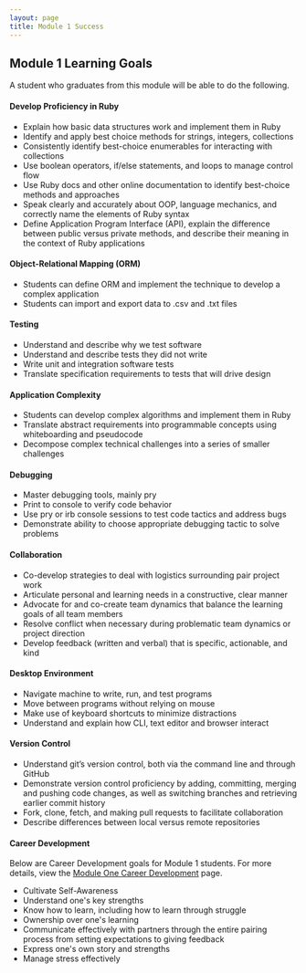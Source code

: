 ```yaml
---
layout: page
title: Module 1 Success
---
```


## Module 1 Learning Goals

A student who graduates from this module will be able to do the following.

#### Develop Proficiency in Ruby

*   Explain how basic data structures work and implement them in Ruby
*   Identify and apply best choice methods for strings, integers, collections
*   Consistently identify best-choice enumerables for interacting with collections
*   Use boolean operators, if/else statements, and loops to manage control flow
*   Use Ruby docs and other online documentation to identify best-choice methods and approaches
*   Speak clearly and accurately about OOP, language mechanics, and correctly name the elements of Ruby syntax
*   Define Application Program Interface (API), explain the difference between public versus private methods, and describe their meaning in the context of Ruby applications

#### Object-Relational Mapping (ORM)

*   Students can define ORM and implement the technique to develop a complex application
*   Students can import and export data to .csv and .txt files

#### Testing

*   Understand and describe why we test software
*   Understand and describe tests they did not write
*   Write unit and integration software tests
*   Translate specification requirements to tests that will drive design

#### Application Complexity

*   Students can develop complex algorithms and implement them in Ruby
*   Translate abstract requirements into programmable concepts using whiteboarding and pseudocode
*   Decompose complex technical challenges into a series of smaller challenges

#### Debugging

*   Master debugging tools, mainly pry
*   Print to console to verify code behavior
*   Use pry or irb console sessions to test code tactics and address bugs
*   Demonstrate ability to choose appropriate debugging tactic to solve problems

#### Collaboration

*   Co-develop strategies to deal with logistics surrounding pair project work
*   Articulate personal and learning needs in a constructive, clear manner
*   Advocate for and co-create team dynamics that balance the learning goals of all team members
*   Resolve conflict when necessary during problematic team dynamics or project direction
*   Develop feedback (written and verbal) that is specific, actionable, and kind

#### Desktop Environment

*   Navigate machine to write, run, and test programs
*   Move between programs without relying on mouse
*   Make use of keyboard shortcuts to minimize distractions
*   Understand and explain how CLI, text editor and browser interact

#### Version Control

*   Understand git’s version control, both via the command line and through GitHub
*   Demonstrate version control proficiency by adding, committing, merging and pushing code changes, as well as switching branches and retrieving earlier commit history
*   Fork, clone, fetch, and making pull requests to facilitate collaboration
*   Describe differences between local versus remote repositories

#### Career Development

Below are Career Development goals for Module 1 students. For more details, view the [Module One Career Development](https://github.com/turingschool/career-development-curriculum/tree/master/module_one) page.

*   Cultivate Self-Awareness
*   Understand one's key strengths
*   Know how to learn, including how to learn through struggle
*   Ownership over one's learning
*   Communicate effectively with partners through the entire pairing process from setting expectations to giving feedback
*   Express one's own story and strengths
*   Manage stress effectively
